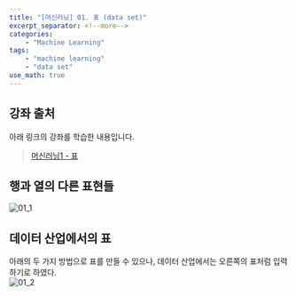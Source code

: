 ```yaml
---
title: "[머신러닝] 01. 표 (data set)"
excerpt_separator: <!--more-->
categories: 
    - "Machine Learning"
tags: 
    - "machine learning"
    - "data set"
use_math: true
---
```

## 강좌 출처  
아래 링크의 강좌를 학습한 내용입니다.  
 > [머신러닝1 - 표](https://opentutorials.org/course/4548/28928)    

## 행과 열의 다른 표현들  
![01_1](https://user-images.githubusercontent.com/59808674/134890825-5af3f94f-2d42-4665-ac4c-e75137bb250c.png)  


## 데이터 산업에서의 표  
아래의 두 가지 방법으로 표를 만들 수 있으나, 데이터 산업에서는 오른쪽의 표처럼 입력하기로 하였다.  
![01_2](https://user-images.githubusercontent.com/59808674/134890835-d2c844ea-9a2c-4634-826e-edff4e6c0151.png)  
